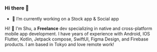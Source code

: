 ### Hi there 👋

<!--
**clarkshu1016/clarkshu1016** is a ✨ _special_ ✨ repository because its `README.md` (this file) appears on your GitHub profile.


- 🔭 I’m currently working on ...
- 🌱 I’m currently learning ...
- 👯 I’m looking to collaborate on ...
- 🤔 I’m looking for help with ...
- 💬 Ask me about ...
- 📫 How to reach me: ...
- 😄 Pronouns: ...
- ⚡ Fun fact: ...
-->

- 🔭 I’m currently working on a Stock app & Social app



Hi! :wave: I'm Shu, a **Freelance** dev specializing in native and cross-platform mobile app development. I have years of experience with Android, IOS Flutter, Kotlin, Jetpack compose, SwiftUI, Figma Design, and Firebase products. I am based in Tokyo and love remote work!
